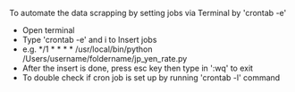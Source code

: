 To automate the data scrapping by setting jobs via Terminal by 'crontab -e'
- Open terminal
- Type 'crontab -e' and i to Insert jobs
- e.g. */1 * * * * /usr/local/bin/python /Users/username/foldername/jp_yen_rate.py
- After the insert is done, press esc key then type in ':wq' to exit
- To double check if cron job is set up by running 'crontab -l' command
